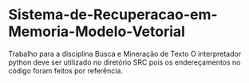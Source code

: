 # Sistema-de-Recuperacao-em-Memoria-Modelo-Vetorial
Trabalho para a disciplina Busca e Mineração de Texto
O interpretador python deve ser utilizado no diretório SRC pois os endereçamentos no código foram feitos por referência.
